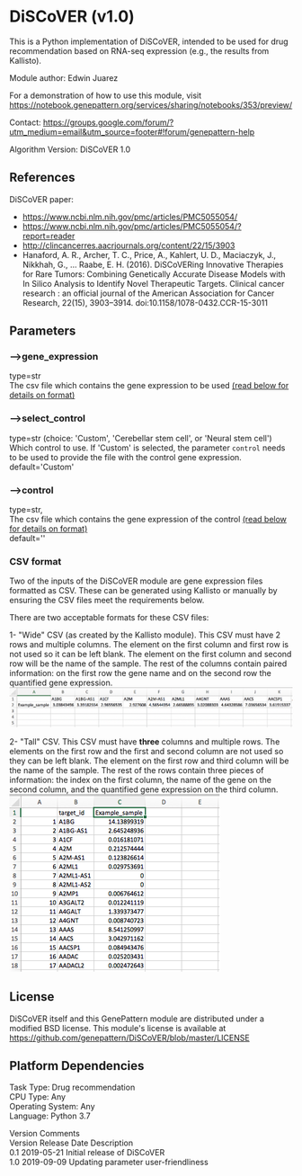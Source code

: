 # DiSCoVER (v1.0)

This is a Python implementation of DiSCoVER, intended to be used for drug recommendation based on RNA-seq expression (e.g., the results from Kallisto).

Module author: Edwin Juarez

For a demonstration of how to use this module, visit https://notebook.genepattern.org/services/sharing/notebooks/353/preview/  

Contact: https://groups.google.com/forum/?utm_medium=email&utm_source=footer#!forum/genepattern-help

Algorithm Version: DiSCoVER 1.0

<!-- ## Summary
*To be added* -->

## References

DiSCoVER paper:
- https://www.ncbi.nlm.nih.gov/pmc/articles/PMC5055054/
- https://www.ncbi.nlm.nih.gov/pmc/articles/PMC5055054/?report=reader
- http://clincancerres.aacrjournals.org/content/22/15/3903
- Hanaford, A. R., Archer, T. C., Price, A., Kahlert, U. D., Maciaczyk, J., Nikkhah, G., … Raabe, E. H. (2016). DiSCoVERing Innovative Therapies for Rare Tumors: Combining Genetically Accurate Disease Models with In Silico Analysis to Identify Novel Therapeutic Targets. Clinical cancer research : an official journal of the American Association for Cancer Research, 22(15), 3903–3914. doi:10.1158/1078-0432.CCR-15-3011

<!-- *More to be added* -->

<!-- ### Functionality yet to be implemented:
*To be added* -->

<!-- ### Technical notes:
*To be added* -->

## Parameters

### -->gene_expression
type=str  
The csv file which contains the gene expression to be used [(read below for details on format)](#csv-format)  

### -->select_control
type=str (choice: 'Custom', 'Cerebellar stem cell', or 'Neural stem cell')  
Which control to use. If 'Custom' is selected, the parameter `control` needs to be used to provide the file with the control gene expression.  
default='Custom'  

### -->control
type=str,  
The csv file which contains the gene expression of the control [(read below for details on format)](#csv-format)  
default=''  

### CSV format
Two of the inputs of the DiSCoVER module are gene expression files formatted as CSV. These can be generated using Kallisto or manually by ensuring the CSV files meet the requirements below.

There are two acceptable formats for these CSV files:

1- "Wide" CSV (as created by the Kallisto module). This CSV must have 2 rows and multiple columns. The element on the first column and first row is not used so it can be left blank. The element on the first column and second row will be the name of the sample. The rest of the columns contain paired information: on the first row the gene name and on the second row the quantified gene expression.  
![A wide CSV](support/wide_csv.png "Wide CSV file sample")


2- "Tall" CSV. This CSV must have **three** columns and multiple rows. The elements on the first row and the first and second column are not used so they can be left blank. The element on the first row and third column will be the name of the sample. The rest of the rows contain three pieces of information: the index on the first column, the name of the gene on the second column, and the quantified gene expression on the third column.  
![A tall CSV](support/tall_csv.png "Tall CSV file sample")

## License

DiSCoVER itself and this GenePattern module are distributed under a modified BSD license. This module's license is available at https://github.com/genepattern/DiSCoVER/blob/master/LICENSE

## Platform Dependencies
Task Type: Drug recommendation  
CPU Type: Any  
Operating System: Any  
Language: Python 3.7  

Version Comments  
Version	Release Date	Description  
0.1	2019-05-21	Initial release of DiSCoVER  
1.0 2019-09-09 Updating parameter user-friendliness
